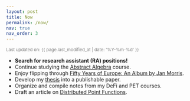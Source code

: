 ```yaml
---
layout: post
title: Now
permalink: /now/
nav: true
nav_order: 3
---
```


<small style="color: gray">
Last updated on: {{ page.last_modified_at | date: '%Y-%m-%d' }}
</small>

- **Search for research assistant (RA) positions!**
- Continue studying the [Abstract Algebra](https://wayback.archive-it.org/3671/20150528171650/https://www.extension.harvard.edu/open-learning-initiative/abstract-algebra) course.
- Enjoy flipping through [Fifty Years of Europe: An Album by Jan Morris](https://www.goodreads.com/book/show/61042.Fifty_Years_of_Europe).
- Develop my [thesis](https://yuxqiu.github.io/writings/trustless-efficient-light-client/) into a publishable paper.
- Organize and compile notes from my DeFi and PET courses.
- Draft an article on [Distributed Point Functions](https://en.wikipedia.org/wiki/Distributed_point_function).
